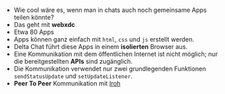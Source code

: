 - Wie cool wäre es, wenn man in chats auch noch gemeinsame Apps teilen könnte?
- Das geht mit **webxdc**
- Etwa 80 Apps
- Apps können ganz einfach mit `html`, `css` und `js` erstellt werden.
- Delta Chat führt diese Apps in einem **isolierten** Browser aus.
- Eine Kommunikation mit dem öffentlichen Internet ist nicht möglich; nur die bereitgestellten **APIs** sind zugänglich.
- Die Kommunikation verwendet nur zwei grundlegenden Funktionen `sendStatusUpdate` und `setUpdateListener`.
- **Peer To Peer** Kommunikation mit [Iroh]()
